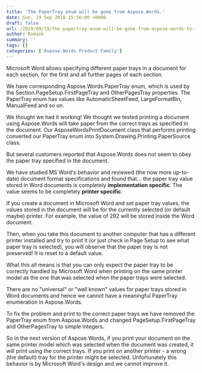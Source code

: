 ```yaml
---
title: 'The PaperTray enum will be gone from Aspose.Words.'
date: Sun, 19 Sep 2010 15:56:00 +0000
draft: false
url: /2010/09/19/the-papertray-enum-will-be-gone-from-aspose-words-to-fix-printing-from-correct-trays/
author: Romank
summary: ''
tags: []
categories: ['Aspose.Words Product Family']
---
```


Microsoft Word allows specifying different paper trays in a document for each section, for the first and all further pages of each section.

We have corresponding Aspose.Words.PaperTray enum, which is used by the Section.PageSetup.FirstPageTray and OtherPagesTray properties. The PaperTray enum has values like AutomaticSheetFeed, LargeFormatBin, ManualFeed and so on.

We thought we had it working! We thought we tested printing a document using Aspose.Words will take paper from the correct trays as specified in the document. Our AsposeWordsPrintDocument class that performs printing converted our PaperTray enum into System.Drawing.Printing.PaperSource class.

But several customers reported that Aspose.Words does not seem to obey the paper tray specified in the document.

We have studied MS Word's behavior and reviewed (the now more up-to-date) document format specifications and found that... the paper tray value stored in Word documents is completely **implementation specific**. The value seems to be completely **printer specific**.

If you create a document in Microsoft Word and set paper tray values, the values stored in the document will be for the currently selected (or default maybe) printer. For example, the value of 292 will be stored inside the Word document.

Then, when you take this document to another computer that has a different printer installed and try to print it (or just check in Page Setup to see what paper tray is selected), you will observe that the paper tray is not preserved! It is reset to a default value.

What this all means is that you can only expect the paper tray to be correctly handled by Microsoft Word when printing on the same printer model as the one that was selected when the paper trays were selected.

There are no "universal" or "well known" values for paper trays stored in Word documents and hence we cannot have a meaningful PaperTray enumeration in Aspose.Words.

To fix the problem and print to the correct paper trays we have removed the PaperTray enum from Aspose.Words and changed PageSetup.FirstPageTray and OtherPagesTray to simple integers.

So in the next version of Aspose.Words, if you print your document on the same printer model which was selected when the document was created, it will print using the correct trays. If you print on another printer - a wrong (the default) tray for the printer might be selected. Unfortunately this behavior is by Microsoft Word's design and we cannot improve it.








